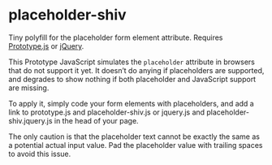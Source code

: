 placeholder-shiv
================

Tiny polyfill for the placeholder form element attribute. Requires [Prototype.js](http://prototypejs.org) or [jQuery](http://jquery.com).

This Prototype JavaScript simulates the `placeholder` attribute in browsers that do not support it yet. It doesn’t do anying if placeholders are supported, and degrades to show nothing if both placeholder and JavaScript support are missing.
  
To apply it, simply code your form elements with placeholders, and add a link to prototype.js and placeholder-shiv.js or jquery.js and placeholder-shiv.jquery.js in the head of your page.
  
The only caution is that the placeholder text cannot be exactly the same as a potential actual input value. Pad the placeholder value with trailing spaces to avoid this issue.

